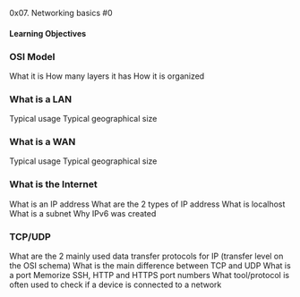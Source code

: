 0x07. Networking basics #0

#### Learning Objectives

### OSI Model

What it is
How many layers it has
How it is organized

### What is a LAN

Typical usage
Typical geographical size

### What is a WAN

Typical usage
Typical geographical size

### What is the Internet

What is an IP address
What are the 2 types of IP address
What is localhost
What is a subnet
Why IPv6 was created

### TCP/UDP

What are the 2 mainly used data transfer protocols for IP (transfer level on the OSI schema)
What is the main difference between TCP and UDP
What is a port
Memorize SSH, HTTP and HTTPS port numbers
What tool/protocol is often used to check if a device is connected to a network
